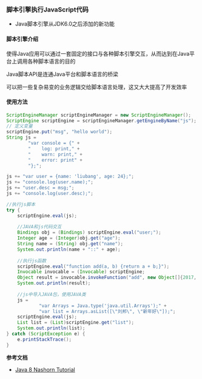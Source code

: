 ### 脚本引擎执行JavaScript代码

- Java脚本引擎从JDK6.0之后添加的新功能

#### 脚本引擎介绍

使得Java应用可以通过一套固定的接口与各种脚本引擎交互，从而达到在Java平台上调用各种脚本语言的目的

Java脚本API是连通Java平台和脚本语言的桥梁

可以把一些复杂易变的业务逻辑交给脚本语言处理，这又大大提高了开发效率

#### 使用方法

```java
ScriptEngineManager scriptEngineManager = new ScriptEngineManager();
ScriptEngine scriptEngine = scriptEngineManager.getEngineByName("js");
// 定义变量
scriptEngine.put("msg", "hello world");
String js =
        "var console = {" +
        "    log: print," +
        "    warn: print," +
        "    error: print" +
        "};";

js += "var user = {name: 'liubang', age: 24};";
js += "console.log(user.name);";
js += "user.desc = msg;";
js += "console.log(user.desc);";

//执行js脚本
try {
    scriptEngine.eval(js);
    
    //JAVA和js代码交互
    Bindings obj = (Bindings) scriptEngine.eval("user;");
    Integer age = (Integer)obj.get("age");
    String name = (String) obj.get("name");
    System.out.println(name + "::" + age);
    
    //执行js函数
    scriptEngine.eval("function add(a, b) {return a + b;}");
    Invocable invocable = (Invocable) scriptEngine;
    Object result = invocable.invokeFunction("add", new Object[]{2017, 1});
    System.out.println(result);
    
    //js中导入JAVA包，使用JAVA类
    js =
            "var Arrays = Java.type('java.util.Arrays');" +
            "var list = Arrays.asList([\"刘邦\", \"新年好\"]);";
    scriptEngine.eval(js);
    List list = (List)scriptEngine.get("list");
    System.out.println(list);
} catch (ScriptException e) {
    e.printStackTrace();
}
```

**参考文档**

- [Java 8 Nashorn Tutorial](http://winterbe.com/posts/2014/04/05/java8-nashorn-tutorial/)